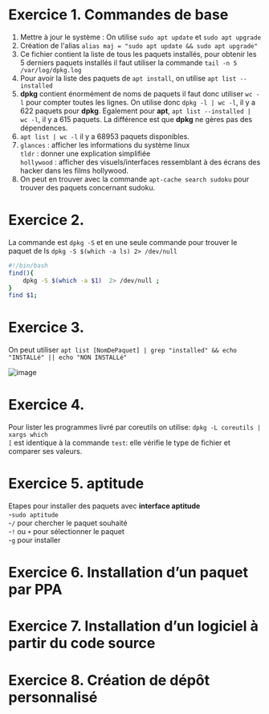 # Exercice 1. Commandes de base

1. Mettre à jour le système : On utilise `sudo apt update` et `sudo apt upgrade`
2. Création de l'alias `alias maj = "sudo apt update && sudo apt upgrade"`
3. Ce fichier contient la liste de tous les paquets installés, pour obtenir les 5 derniers paquets installés il faut utiliser la commande `tail -n 5 /var/log/dpkg.log`
4. Pour avoir la liste des paquets de `apt install`, on utilise `apt list --installed`
5. **dpkg** contient énormément de noms de paquets il faut donc utiliser `wc -l` pour compter toutes les lignes. On utilise donc `dpkg -l | wc -l`, il y a 622 paquets pour **dpkg**. Egalement pour **apt**, `apt list --installed | wc -l`, il y a 615 paquets. La différence est que **dpkg** ne gères pas des dépendences.
6. `apt list | wc -l` il y a 68953 paquets disponibles.
7.  `glances` : afficher les informations du système linux  
    `tldr` : donner une explication simplifiée   
    `hollywood` : afficher des visuels/interfaces ressemblant à des écrans des hacker dans les films hollywood.   
8. On peut en trouver avec la commande `apt-cache search sudoku` pour trouver des paquets concernant sudoku.

# Exercice 2.
La commande est `dpkg -S` et en une seule commande pour trouver le paquet de ls `dpkg -S $(which -a ls) 2> /dev/null`
```bash
#!/bin/bash
find(){
    dpkg -S $(which -a $1)  2> /dev/null ;
}
find $1;
```
# Exercice 3.
On peut utiliser `apt list [NomDePaquet] | grep "installed" && echo "INSTALLé" || echo "NON INSTALLé"`

![image](https://user-images.githubusercontent.com/97104312/192953938-a9cb4af4-e1a7-4169-8380-78fe79b8d4b2.png)

# Exercice 4.
Pour lister les programmes livré par coreutils on utilise: `dpkg -L coreutils | xargs which`  
`[` est identique à la commande `test`: elle vérifie le type de fichier et comparer ses valeurs. 
# Exercice 5. aptitude
Etapes pour installer des paquets avec **interface aptitude**  
    -`sudo aptitude`  
    -`/` pour chercher le paquet souhaité  
    -`!` ou `+` pour sélectionner le paquet  
    -`g` pour installer  
# Exercice 6. Installation d’un paquet par PPA


# Exercice 7. Installation d’un logiciel à partir du code source


# Exercice 8. Création de dépôt personnalisé
